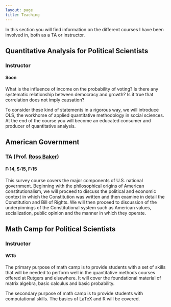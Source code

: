 ```yaml
---
layout: page
title: Teaching
---
```


In this section you will find information on the different courses I have been involved in, both as a TA or instructor.


## Quantitative Analysis for Political Scientists

### Instructor

#### Soon

What is the influence of income on the probability of voting? Is there any systematic relationship between democracy and growth? Is it true that correlation does not imply causation? 

To consider these kind of statements in a rigorous way, we will introduce OLS, the workhorse of applied quantitative methodology in social sciences. At the end of the course you will become an educated consumer and producer of quantitative analysis.

## American Government

### TA (Prof. [Ross Baker](http://polisci.rutgers.edu/cb-profile/userprofile/bakerross))

#### F:14, S:15, F:15
This survey course covers the major components of U.S. national government. Beginning with the philosophical origins of American constitutionalism, we will proceed to discuss the political and economic context in which the Constitution was written and then examine in detail the Constitution and Bill of Rights. We will then proceed to discussion of the underpinnings of the Constitutional system such as American values, socialization, public opinion and the manner in which they operate.

## Math Camp for Political Scientists

### Instructor

#### W:15

The primary purpose of math camp is to provide students with a set of skills that will be needed to perform well in the quantitative methods courses offered at Rutgers and elsewhere. It will cover the foundational material of matrix algebra, basic calculus and basic probability.

The secondary purpose of math camp is to provide students with computational skills. The basics of LaTeX and R will be covered.